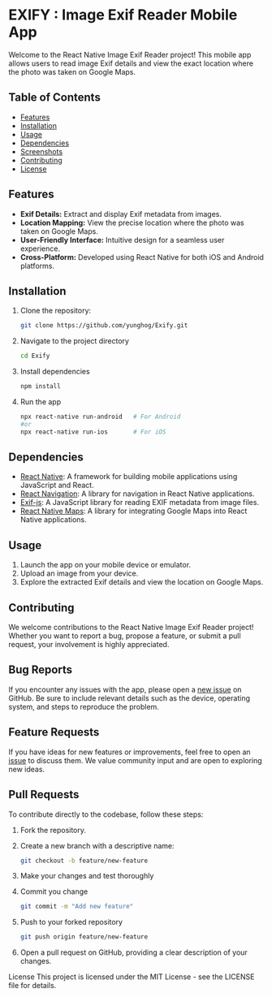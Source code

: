 # EXIFY : Image Exif Reader Mobile App

Welcome to the React Native Image Exif Reader project! This mobile app allows users to read image Exif details and view the exact location where the photo was taken on Google Maps.

## Table of Contents

- [Features](#features)
- [Installation](#installation)
- [Usage](#usage)
- [Dependencies](#dependencies)
- [Screenshots](#screenshots)
- [Contributing](#contributing)
- [License](#license)

## Features

- **Exif Details:** Extract and display Exif metadata from images.
- **Location Mapping:** View the precise location where the photo was taken on Google Maps.
- **User-Friendly Interface:** Intuitive design for a seamless user experience.
- **Cross-Platform:** Developed using React Native for both iOS and Android platforms.

## Installation

1. Clone the repository:

   ```bash
   git clone https://github.com/yunghog/Exify.git
   ```

2. Navigate to the project directory
   ```bash
   cd Exify
   ```

3. Install dependencies
   ```bash
   npm install
   ```

4. Run the app
   ```bash
   npx react-native run-android   # For Android
   #or
   npx react-native run-ios       # For iOS
   ```

##  Dependencies
- [React Native](https://reactnative.dev/): A framework for building mobile applications using JavaScript and React.
- [React Navigation](https://reactnavigation.org/): A library for navigation in React Native applications.
- [Exif-js](https://github.com/exif-js/exif-js): A JavaScript library for reading EXIF metadata from image files.
- [React Native Maps](https://github.com/react-native-maps/react-native-maps): A library for integrating Google Maps into React Native applications.

## Usage
1.  Launch the app on your mobile device or emulator.
2.  Upload an image from your device.
3.  Explore the extracted Exif details and view the location on Google Maps.

## Contributing

We welcome contributions to the React Native Image Exif Reader project! Whether you want to report a bug, propose a feature, or submit a pull request, your involvement is highly appreciated.

## Bug Reports

If you encounter any issues with the app, please open a [new issue](https://github.com/yunghog/Exify/issues) on GitHub. Be sure to include relevant details such as the device, operating system, and steps to reproduce the problem.

## Feature Requests

If you have ideas for new features or improvements, feel free to open an [issue](https://github.com/yunghog/Exify/issues) to discuss them. We value community input and are open to exploring new ideas.

## Pull Requests

To contribute directly to the codebase, follow these steps:

1. Fork the repository.

2. Create a new branch with a descriptive name:
   ```bash
   git checkout -b feature/new-feature
   ```
3. Make your changes and test thoroughly

4. Commit you change
   ```bash
   git commit -m "Add new feature"
   ```
5. Push to your forked repository
   ```bash
   git push origin feature/new-feature
    ```
6. Open a pull request on GitHub, providing a clear description of your changes.

License
This project is licensed under the MIT License - see the LICENSE file for details.


